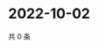 # 2022-10-02

共 0 条

<!-- BEGIN WEIBO -->
<!-- 最后更新时间 Sun Oct 02 2022 15:20:29 GMT+0800 (China Standard Time) -->

<!-- END WEIBO -->
